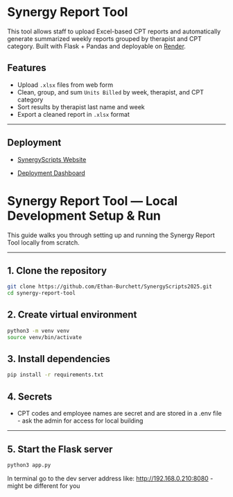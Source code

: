 # Synergy Report Tool

This tool allows staff to upload Excel-based CPT reports and automatically generate summarized weekly reports grouped by therapist and CPT category. Built with Flask + Pandas and deployable on [Render](https://render.com).

## Features

- Upload `.xlsx` files from web form
- Clean, group, and sum `Units Billed` by week, therapist, and CPT category
- Sort results by therapist last name and week
- Export a cleaned report in `.xlsx` format

---

## Deployment
-  [SynergyScripts Website](https://synergyscripts2025.onrender.com/)

-  [Deployment Dashboard](https://dashboard.render.com/web/srv-d1a7h72dbo4c73c7ph40/deploys/dep-d1adfl3e5dus73eg2s1g?r=2025-06-20%4003%3A38%3A01%7E2025-06-20%4003%3A41%3A13)



# Synergy Report Tool — Local Development Setup & Run

This guide walks you through setting up and running the Synergy Report Tool locally from scratch.

---

## 1. Clone the repository

```bash
git clone https://github.com/Ethan-Burchett/SynergyScripts2025.git
cd synergy-report-tool
```

## 2. Create virtual environment
```bash
python3 -m venv venv
source venv/bin/activate
```

## 3. Install dependencies
```bash
pip install -r requirements.txt
```

## 4. Secrets
- CPT codes and employee names are secret and are stored in a .env file - ask the admin for access for local building

--- 

## 5. Start the Flask server
```bash
python3 app.py
```
In terminal go to the dev server address like: http://192.168.0.210:8080 - might be different for you